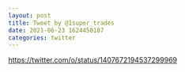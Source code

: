 ```yaml
--- 
layout: post 
title: Tweet by @1super_trades 
date: 2021-06-23 1624450187 
categories: twitter 
--- 
```

https://twitter.com/o/status/1407672194537299969